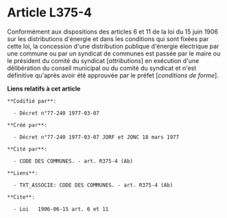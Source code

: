# Article L375-4

Conformément aux dispositions des articles 6 et 11 de la loi du 15 juin 1906 sur les distributions d'énergie et dans les
conditions qui sont fixées par cette loi, la concession d'une distribution publique d'énergie électrique par une commune ou
par un syndicat de communes est passée par le maire ou le président du comité du syndicat [*attributions*] en exécution d'une
délibération du conseil municipal ou du comité du syndicat et n'est définitive qu'après avoir été approuvée par le préfet
[*conditions de forme*].

**Liens relatifs à cet article**

	**Codifié par**:

	  - Décret n°77-240 1977-03-07

	**Créé par**:

	  - Décret n°77-240 1977-03-07 JORF et JONC 18 mars 1977

	**Cité par**:

	  - CODE DES COMMUNES. - art. R375-4 (Ab)

	**Liens**:

	  - TXT_ASSOCIE: CODE DES COMMUNES. - art. R375-4 (Ab)

	**Cite**:

	  - Loi   1906-06-15 art. 6 et 11
